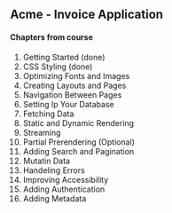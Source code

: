 ## Acme - Invoice Application

#### Chapters from course

1. Getting Started (done)
2. CSS Styling (done)
3. Optimizing Fonts and Images
4. Creating Layouts and Pages
5. Navigation Between Pages
6. Setting Ip Your Database
7. Fetching Data
8. Static and Dynamic Rendering
9. Streaming
10. Partial Prerendering (Optional)
11. Adding Search and Pagination
12. Mutatin Data
13. Handeling Errors
14. Improving Accessibility
15. Adding Authentication
16. Adding Metadata
